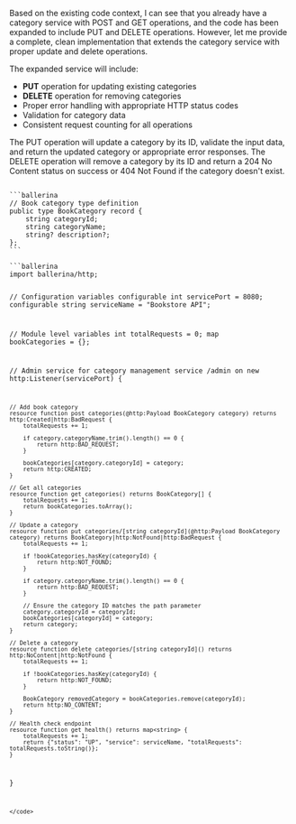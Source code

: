 Based on the existing code context, I can see that you already have a category service with POST and GET operations, and the code has been expanded to include PUT and DELETE operations. However, let me provide a complete, clean implementation that extends the category service with proper update and delete operations.

The expanded service will include:
- **PUT** operation for updating existing categories
- **DELETE** operation for removing categories
- Proper error handling with appropriate HTTP status codes
- Validation for category data
- Consistent request counting for all operations

The PUT operation will update a category by its ID, validate the input data, and return the updated category or appropriate error responses. The DELETE operation will remove a category by its ID and return a 204 No Content status on success or 404 Not Found if the category doesn't exist.

<code filename="types.bal">
```ballerina
// Book category type definition
public type BookCategory record {
    string categoryId;
    string categoryName;
    string? description?;
};
```
</code>

<code filename="main.bal">
```ballerina
import ballerina/http;

// Configuration variables
configurable int servicePort = 8080;
configurable string serviceName = "Bookstore API";

// Module level variables
int totalRequests = 0;
map<BookCategory> bookCategories = {};

// Admin service for category management
service /admin on new http:Listener(servicePort) {

    // Add book category
    resource function post categories(@http:Payload BookCategory category) returns http:Created|http:BadRequest {
        totalRequests += 1;

        if category.categoryName.trim().length() == 0 {
            return http:BAD_REQUEST;
        }

        bookCategories[category.categoryId] = category;
        return http:CREATED;
    }

    // Get all categories
    resource function get categories() returns BookCategory[] {
        totalRequests += 1;
        return bookCategories.toArray();
    }

    // Update a category
    resource function put categories/[string categoryId](@http:Payload BookCategory category) returns BookCategory|http:NotFound|http:BadRequest {
        totalRequests += 1;

        if !bookCategories.hasKey(categoryId) {
            return http:NOT_FOUND;
        }

        if category.categoryName.trim().length() == 0 {
            return http:BAD_REQUEST;
        }

        // Ensure the category ID matches the path parameter
        category.categoryId = categoryId;
        bookCategories[categoryId] = category;
        return category;
    }

    // Delete a category
    resource function delete categories/[string categoryId]() returns http:NoContent|http:NotFound {
        totalRequests += 1;

        if !bookCategories.hasKey(categoryId) {
            return http:NOT_FOUND;
        }

        BookCategory removedCategory = bookCategories.remove(categoryId);
        return http:NO_CONTENT;
    }

    // Health check endpoint
    resource function get health() returns map<string> {
        totalRequests += 1;
        return {"status": "UP", "service": serviceName, "totalRequests": totalRequests.toString()};
    }
}
```
</code>